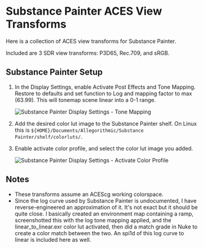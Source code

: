 # Substance Painter ACES View Transforms
Here is a collection of ACES view transforms for Substance Painter.

Included are 3 SDR view transforms: P3D65, Rec.709, and sRGB.

## Substance Painter Setup
1. In the Display Settings, enable Activate Post Effects and Tone Mapping. Restore to defaults and set function to Log and mapping factor to max (63.99). This will tonemap scene linear into a 0-1 range.
  
   ![Substance Painter Display Settings - Tone Mapping](/images/screenshots/substance_painter_aces_setup_01_tonemapping.png) 
  
2. Add the desired color lut image to the Substance Painter shelf. On Linux this is `${HOME}/Documents/Allegorithmic/Substance Painter/shelf/colorluts/`.
3. Enable activate color profile, and select the color lut image you added.
  
   ![Substance Painter Display Settings - Activate Color Profile](/images/screenshots/substance_painter_aces_setup_01_tonemapping.png)


## Notes
- These transforms assume an ACEScg working colorspace.
- Since the log curve used by Substance Painter is undocumented, I have reverse-engineered an approximation of it. It's not exact but it should be quite close. I basically created an environment map containing a ramp, screenshotted this with the log tone mapping applied, and the linear_to_linear.exr color lut activated, then did a match grade in Nuke to create a color match between the two. An spi1d of this log curve to linear is included here as well.

